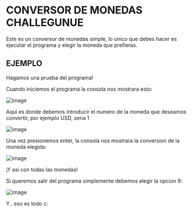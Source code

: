 <h1> CONVERSOR DE MONEDAS CHALLEGUNUE </h1>
<p> Este es un conversor de monedas simple, lo unico que debes hacer es ejecutar el programa y elegir la moneda que prefieras. </p>

<h2>EJEMPLO</h2>
<p> Hagamos una prueba del programa! </p>
<p> Cuando iniciemos el programa la consola nos mostrara esto: </p>

![image](https://imgur.com/iFJE2ig)

<p> Aqui es donde debemos introducir el numero de la moneda que deseamos convertir, por ejemplo USD, seria 1 </p>

![image](https://imgur.com/ikDJi4F)

<p> Una vez presionemos enter, la consola nos mostrara la conversion de la moneda elegida:  </p>

![image](https://imgur.com/e1T8cLj)

<p> ¡Y asi con todas las monedas! </p>

<p> Si queremos salir del programa simplemente debemos elegir la opcion 9: </p>

![image](https://imgur.com/v5wwTQ5)

<p> Y.. eso es todo c: </p>
